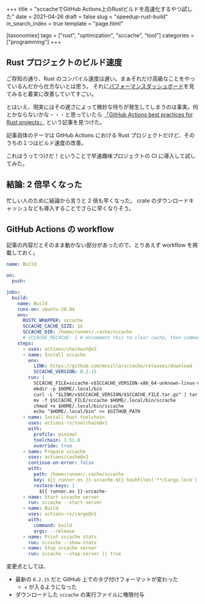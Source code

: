 +++
title = "sccacheでGitHub Actions上のRustビルドを高速化するやつ試した"
date = 2021-04-26
draft = false
slug = "speedup-rust-build"
in_search_index = true
template = "page.html"

[taxonomies]
tags = ["rust", "optimization", "sccache", "tool"]
categories = ["programming"]
+++

## Rust プロジェクトのビルド速度

ご存知の通り、Rust のコンパイル速度は遅い。まぁそれだけ高級なことをやっているんだから仕方ないとは思う。
それに[パフォーマンスダッシュボード](https://perf.rust-lang.org/dashboard.html)を見てみると着実に改善していてすごい。

とはいえ、現実にはその遅さによって微妙な待ちが発生してしまうのは事実。何とかならないかな・・・と思っていたら [「GitHub Actions best practices for Rust projects」](https://www.fluvio.io/blog/2021/04/github-actions-best-practices/) という記事を見つけた。

記事自体のテーマは GitHub Actions における Rust プロジェクトだけど、そのうちの１つはビルド速度の改善。

これはうってつけだ！ということで早速趣味プロジェクトの CI に導入して試してみた。

<!-- more -->

## 結論: 2 倍早くなった

忙しい人のために結論から言うと 2 倍も早くなった。 crate のダウンロードキャッシュなども導入することでさらに早くなりそう。

## GitHub Actions の workflow

記事の内容だとそのまま動かない部分があったので、とりあえず workflow を掲載しておく。

```yml
name: Build

on:
  push:

jobs:
  build:
    name: Build
    runs-on: ubuntu-20.04
    env:
      RUSTC_WRAPPER: sccache
      SCCACHE_CACHE_SIZE: 1G
      SCCACHE_DIR: /home/runner/.cache/sccache
      # SCCACHE_RECACHE: 1 # Uncomment this to clear cache, then comment it back out
    steps:
      - uses: actions/checkout@v2
      - name: Install sccache
        env:
          LINK: https://github.com/mozilla/sccache/releases/download
          SCCACHE_VERSION: 0.2.15
        run: |
          SCCACHE_FILE=sccache-v$SCCACHE_VERSION-x86_64-unknown-linux-musl
          mkdir -p $HOME/.local/bin
          curl -L "$LINK/v$SCCACHE_VERSION/$SCCACHE_FILE.tar.gz" | tar xz
          mv -f $SCCACHE_FILE/sccache $HOME/.local/bin/sccache
          chmod +x $HOME/.local/bin/sccache
          echo "$HOME/.local/bin" >> $GITHUB_PATH
      - name: Install Rust toolchain
        uses: actions-rs/toolchain@v1
        with:
          profile: minimal
          toolchain: 1.51.0
          override: true
      - name: Prepare sccache
        uses: actions/cache@v2
        continue-on-error: false
        with:
          path: /home/runner/.cache/sccache
          key: ${{ runner.os }}-sccache-${{ hashFiles('**/Cargo.lock') }}
          restore-keys: |
            ${{ runner.os }}-sccache-
      - name: Start sccache server
        run: sccache --start-server
      - name: Build
        uses: actions-rs/cargo@v1
        with:
          command: build
          args: --release
      - name: Print sccache stats
        run: sccache --show-stats
      - name: Stop sccache server
        run: sccache --stop-server || true
```

変更点としては、

- 最新の `0.2.15` だと GitHub 上でのタグ付けフォーマットが変わった
  - `v` が入るようになった
- ダウンロードした `sccache` の実行ファイルに権限付与
